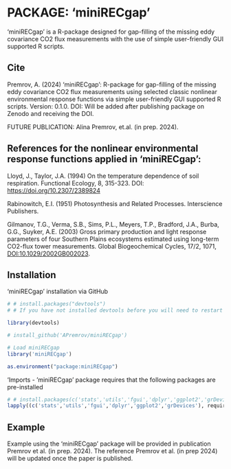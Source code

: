 
<!-- README.md is generated from README.Rmd. Please edit that file -->

# PACKAGE: ‘miniRECgap’

<!-- badges: start -->
<!-- badges: end -->

‘miniRECgap’ is a R-package designed for gap-filling of the missing eddy
covariance CO2 flux measurements with the use of simple user-friendly
GUI supported R scripts.

## Cite

Premrov, A. (2024) ‘miniRECgap’: R-package for gap-filling of the
missing eddy covariance CO2 flux measurements using selected classic
nonlinear environmental response functions via simple user-friendly GUI
supported R scripts. Version: 0.1.0. DOI: Will be added after publishing
package on Zenodo and receiving the DOI.

FUTURE PUBLICATION: Alina Premrov, et.al. (in prep. 2024).

## References for the nonlinear environmental response functions applied in ‘miniRECgap’:

Lloyd, J., Taylor, J.A. (1994) On the temperature dependence of soil
respiration. Functional Ecology, 8, 315-323. DOI:
<https://doi.org/10.2307/2389824>

Rabinowitch, E.I. (1951) Photosynthesis and Related Processes.
Interscience Publishers.

Gilmanov, T.G., Verma, S.B., Sims, P.L., Meyers, T.P., Bradford, J.A.,
Burba, G.G., Suyker, A.E. (2003) Gross primary production and light
response parameters of four Southern Plains ecosystems estimated using
long-term CO2-flux tower measurements. Global Biogeochemical Cycles,
17/2, 1071, <DOI:10.1029/2002GB002023>.

## Installation

‘miniRECgap’ installation via GitHub

``` r
# # install.packages("devtools")
# # If you have not installed devtools before you will need to restart your R session.

library(devtools)

# install_github('APremrov/miniRECgap')

# Load miniRECgap
library('miniRECgap')

as.environment("package:miniRECgap")
```

‘Imports - ’miniRECgap’ package requires that the following packages are
pre-installed

``` r
# # install.packages(c('stats','utils','fgui','dplyr','ggplot2','grDevices'))
lapply((c('stats','utils','fgui','dplyr','ggplot2','grDevices'), require, character.only = TRUE)
```

## Example

Example using the ‘miniRECgap’ package will be provided in publication
Premrov et al. (in prep. 2024). The reference Premrov et al. (in prep
2024) will be updated once the paper is published.
